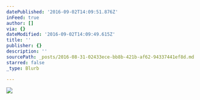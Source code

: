 ```yaml
---
datePublished: '2016-09-02T14:09:51.876Z'
inFeed: true
author: []
via: {}
dateModified: '2016-09-02T14:09:49.615Z'
title: ''
publisher: {}
description: ''
sourcePath: _posts/2016-08-31-02433ece-bb8b-421b-af62-94337441ef8d.md
starred: false
_type: Blurb

---
```

![](https://the-grid-user-content.s3-us-west-2.amazonaws.com/89ba05b6-4fb5-47d1-a2be-aad2b643da81.jpg)